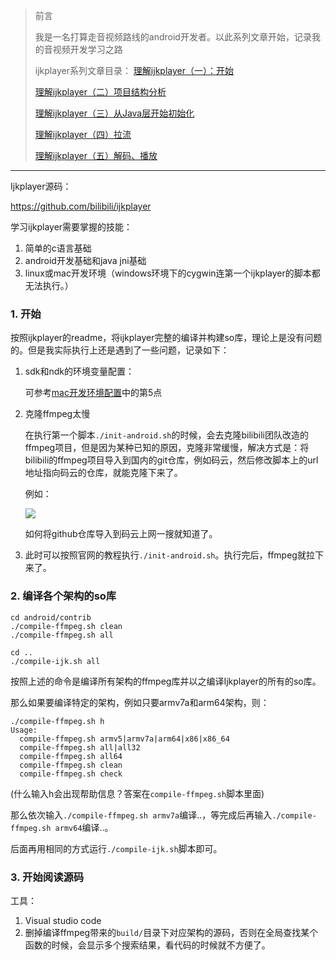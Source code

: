 > 前言
>
> 我是一名打算走音视频路线的android开发者。以此系列文章开始，记录我的音视频开发学习之路
>
> ijkplayer系列文章目录：
> [理解ijkplayer（一）：开始](https://www.jianshu.com/writer#/notebooks/40971763/notes/56760993/preview)
>
> [理解ijkplayer（二）项目结构分析](https://www.jianshu.com/p/b5a2584e03f1)
>
> [理解ijkplayer（三）从Java层开始初始化](https://www.jianshu.com/p/0501be9cf4bf)
>
> [理解ijkplayer（四）拉流](https://www.jianshu.com/p/f633da0db4dd)
>
> [理解ijkplayer（五）解码、播放](https://www.jianshu.com/p/1e10507f18b6)

---



Ijkplayer源码：

https://github.com/bilibili/ijkplayer



学习ijkplayer需要掌握的技能：

1. 简单的c语言基础
2. android开发基础和java jni基础
3. linux或mac开发环境（windows环境下的cygwin连第一个ijkplayer的脚本都无法执行。）



### 1. 开始

按照ijkplayer的readme，将ijkplayer完整的编译并构建so库，理论上是没有问题的。但是我实际执行上还是遇到了一些问题，记录如下：

1. sdk和ndk的环境变量配置：

   可参考[mac开发环境配置](https://www.jianshu.com/p/c3561bb27f43)中的第5点

2. 克隆ffmpeg太慢

   在执行第一个脚本`./init-android.sh`的时候，会去克隆bilibili团队改造的 ffmpeg项目，但是因为某种已知的原因，克隆非常缓慢，解决方式是：将bilibili的ffmpeg项目导入到国内的git仓库，例如码云，然后修改脚本上的url地址指向码云的仓库，就能克隆下来了。

   例如：

   ![](https://upload-images.jianshu.io/upload_images/7177220-cbd9d33614ef4318.png?imageMogr2/auto-orient/strip%7CimageView2/2/w/1240)

   如何将github仓库导入到码云上网一搜就知道了。

3. 此时可以按照官网的教程执行`./init-android.sh`。执行完后，ffmpeg就拉下来了。



### 2. 编译各个架构的so库

```shell
cd android/contrib
./compile-ffmpeg.sh clean
./compile-ffmpeg.sh all

cd ..
./compile-ijk.sh all
```

按照上述的命令是编译所有架构的ffmpeg库并以之编译Ijkplayer的所有的so库。

那么如果要编译特定的架构，例如只要armv7a和arm64架构，则：

``` shell
./compile-ffmpeg.sh h
Usage:
  compile-ffmpeg.sh armv5|armv7a|arm64|x86|x86_64
  compile-ffmpeg.sh all|all32
  compile-ffmpeg.sh all64
  compile-ffmpeg.sh clean
  compile-ffmpeg.sh check
```

(什么输入h会出现帮助信息？答案在`compile-ffmpeg.sh`脚本里面)

那么依次输入`./compile-ffmpeg.sh armv7a`编译..，等完成后再输入`./compile-ffmpeg.sh armv64`编译..。

后面再用相同的方式运行`./compile-ijk.sh`脚本即可。



### 3. 开始阅读源码

工具：

1. Visual studio code
2. 删掉编译ffmpeg带来的`build/`目录下对应架构的源码，否则在全局查找某个函数的时候，会显示多个搜索结果，看代码的时候就不方便了。
